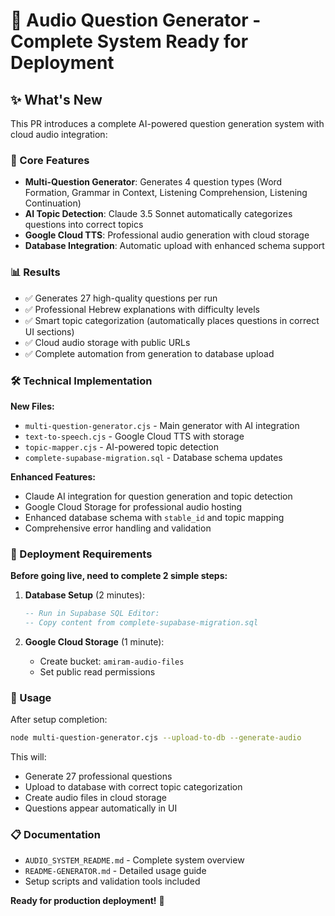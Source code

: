 # 🎯 Audio Question Generator - Complete System Ready for Deployment

## ✨ What's New
This PR introduces a complete AI-powered question generation system with cloud audio integration:

### 🔧 Core Features
- **Multi-Question Generator**: Generates 4 question types (Word Formation, Grammar in Context, Listening Comprehension, Listening Continuation)
- **AI Topic Detection**: Claude 3.5 Sonnet automatically categorizes questions into correct topics
- **Google Cloud TTS**: Professional audio generation with cloud storage
- **Database Integration**: Automatic upload with enhanced schema support

### 📊 Results
- ✅ Generates 27 high-quality questions per run
- ✅ Professional Hebrew explanations with difficulty levels
- ✅ Smart topic categorization (automatically places questions in correct UI sections)
- ✅ Cloud audio storage with public URLs
- ✅ Complete automation from generation to database upload

### 🛠️ Technical Implementation
**New Files:**
- `multi-question-generator.cjs` - Main generator with AI integration
- `text-to-speech.cjs` - Google Cloud TTS with storage
- `topic-mapper.cjs` - AI-powered topic detection
- `complete-supabase-migration.sql` - Database schema updates

**Enhanced Features:**
- Claude AI integration for question generation and topic detection
- Google Cloud Storage for professional audio hosting
- Enhanced database schema with `stable_id` and topic mapping
- Comprehensive error handling and validation

### 🎯 Deployment Requirements
**Before going live, need to complete 2 simple steps:**

1. **Database Setup** (2 minutes):
   ```sql
   -- Run in Supabase SQL Editor:
   -- Copy content from complete-supabase-migration.sql
   ```

2. **Google Cloud Storage** (1 minute):
   - Create bucket: `amiram-audio-files`
   - Set public read permissions

### 🚀 Usage
After setup completion:
```bash
node multi-question-generator.cjs --upload-to-db --generate-audio
```
This will:
- Generate 27 professional questions
- Upload to database with correct topic categorization  
- Create audio files in cloud storage
- Questions appear automatically in UI

### 📋 Documentation
- `AUDIO_SYSTEM_README.md` - Complete system overview
- `README-GENERATOR.md` - Detailed usage guide
- Setup scripts and validation tools included

**Ready for production deployment!** 🎉
